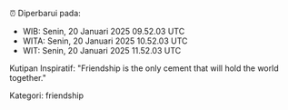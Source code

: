 ⏰ Diperbarui pada:
- WIB: Senin, 20 Januari 2025 09.52.03 UTC
- WITA: Senin, 20 Januari 2025 10.52.03 UTC
- WIT: Senin, 20 Januari 2025 11.52.03 UTC

Kutipan Inspiratif:
"Friendship is the only cement that will hold the world together."


Kategori: friendship

